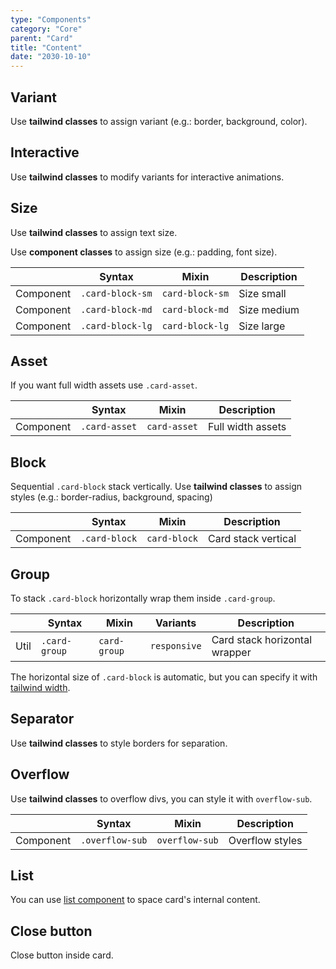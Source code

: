 ```yaml
---
type: "Components"
category: "Core"
parent: "Card"
title: "Content"
date: "2030-10-10"
---
```


## Variant

Use **tailwind classes** to assign variant (e.g.: border, background, color).

<demo>
  <demovanilla src="vanilla/components/core/card/variant">
  </demovanilla>
</demo>

## Interactive

Use **tailwind classes** to modify variants for interactive animations.

<demo>
  <demovanilla src="vanilla/components/core/card/interactive">
  </demovanilla>
</demo>

## Size

Use **tailwind classes** to assign text size.

Use **component classes** to assign size (e.g.: padding, font size).

<div class="table-scroll">

|                      | Syntax                          | Mixin            | Description                   |
| ----------------------- | ----------------------------------------- | -----------------------------| ----------------------------- |
| Component                  | `.card-block-sm`                     | `card-block-sm`                | Size small            |
| Component                  | `.card-block-md`                     | `card-block-md`                | Size medium            |
| Component                  | `.card-block-lg`                     | `card-block-lg`                | Size large            |

</div>

<demo>
  <demovanilla src="vanilla/components/core/card/size">
  </demovanilla>
</demo>

## Asset

If you want full width assets use `.card-asset`.

<div class="table-scroll">

|                      | Syntax                          | Mixin            | Description                   |
| ----------------------- | ----------------------------------------- | -----------------------------| ----------------------------- |
| Component                  | `.card-asset`                     | `card-asset`                | Full width assets            |

</div>

<demo>
  <demovanilla src="vanilla/components/core/card/asset">
  </demovanilla>
</demo>

## Block

Sequential `.card-block` stack vertically. Use **tailwind classes** to assign styles (e.g.: border-radius, background, spacing) 

<div class="table-scroll">

|                      | Syntax                          | Mixin            | Description                   |
| ----------------------- | ----------------------------------------- | -----------------------------| ----------------------------- |
| Component                  | `.card-block`                     | `card-block`                | Card stack vertical           |

</div>

<demo>
  <demovanilla src="vanilla/components/core/card/block">
  </demovanilla>
</demo>

## Group

To stack `.card-block` horizontally wrap them inside `.card-group`.

<div class="table-scroll">

|                      | Syntax                          | Mixin            | Variants               | Description                   |
| ----------------------- | ----------------------------------------- | -----------------------------| ----------------------------- | ----------------------------- |
| Util                  | `.card-group`       | `card-group`                | `responsive`                | Card stack horizontal wrapper           |

</div>

<demo>
  <demovanilla src="vanilla/components/core/card/group">
  </demovanilla>
</demo>

The horizontal size of `.card-block` is automatic, but you can specify it with [tailwind width](https://tailwindcss.com/docs/width).

<demo>
  <demovanilla src="vanilla/components/core/card/group-block">
  </demovanilla>
</demo>

## Separator

Use **tailwind classes** to style borders for separation.

<demo>
  <demovanilla src="vanilla/components/core/card/separator">
  </demovanilla>
</demo>

## Overflow

Use **tailwind classes** to overflow divs, you can style it with `overflow-sub`.

<div class="table-scroll">

|                      | Syntax                          | Mixin            | Description                   |
| ----------------------- | ----------------------------------------- | -----------------------------| ----------------------------- |
| Component                  | `.overflow-sub`       | `overflow-sub`                | Overflow styles           |

</div>

<demo>
  <demovanilla src="vanilla/components/core/card/overflow-y">
  </demovanilla>
</demo>

## List

You can use [list component](/components/core/list) to space card's internal content.

<demo>
  <demovanilla src="vanilla/components/core/card/list">
  </demovanilla>
</demo>

## Close button

Close button inside card.

<demo>
  <demovanilla src="vanilla/components/core/card/close">
  </demovanilla>
</demo>
